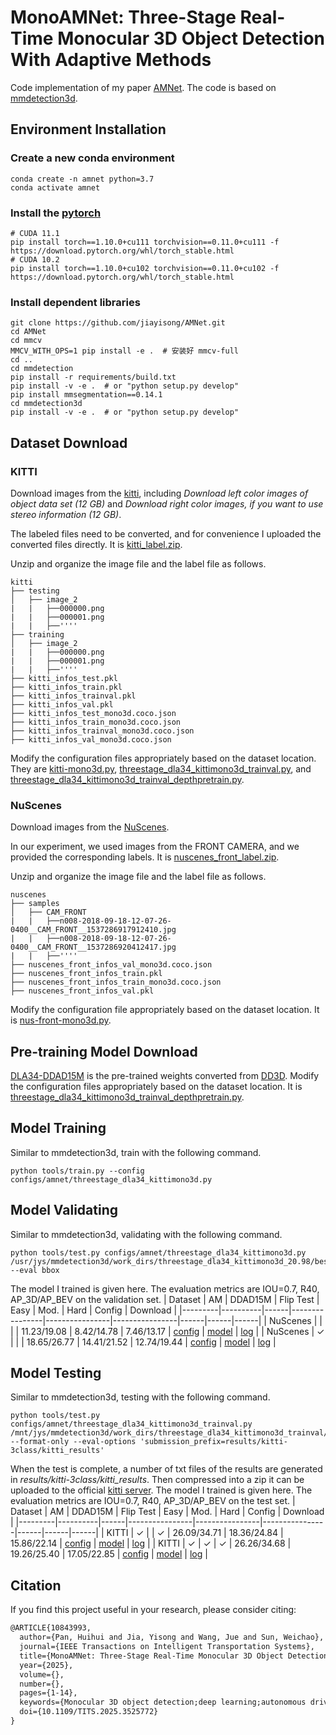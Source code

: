 # MonoAMNet: Three-Stage Real-Time Monocular 3D Object Detection With Adaptive Methods
Code implementation of my paper [AMNet](https://ieeexplore.ieee.org/document/10843993). The code is based on [mmdetection3d](https://github.com/open-mmlab/mmdetection3d).
## Environment Installation

### Create a new conda environment
```shell
conda create -n amnet python=3.7
conda activate amnet
```
### Install the [pytorch](https://pytorch.org/get-started/previous-versions/)
```shell
# CUDA 11.1
pip install torch==1.10.0+cu111 torchvision==0.11.0+cu111 -f https://download.pytorch.org/whl/torch_stable.html
# CUDA 10.2
pip install torch==1.10.0+cu102 torchvision==0.11.0+cu102 -f https://download.pytorch.org/whl/torch_stable.html
```
### Install dependent libraries
```shell
git clone https://github.com/jiayisong/AMNet.git
cd AMNet
cd mmcv
MMCV_WITH_OPS=1 pip install -e .  # 安装好 mmcv-full
cd ..
cd mmdetection
pip install -r requirements/build.txt
pip install -v -e .  # or "python setup.py develop"
pip install mmsegmentation==0.14.1
cd mmdetection3d
pip install -v -e .  # or "python setup.py develop"
```
## Dataset Download
### KITTI
Download images from the [kitti](https://www.cvlibs.net/datasets/kitti/eval_object.php?obj_benchmark=3d), including 
*Download left color images of object data set (12 GB)*
and
*Download right color images, if you want to use stereo information (12 GB)*.

The labeled files need to be converted, and for convenience I uploaded the converted files directly. It is [kitti_label.zip](https://drive.google.com/file/d/1B0v6gn00houqtYUqlSdpK2MQEZQQhqBT/view?usp=sharing).

Unzip and organize the image file and the label file as follows.
```
kitti
├── testing
│   ├── image_2
|   |   ├──000000.png
|   |   ├──000001.png
|   |   ├──''''
├── training
│   ├── image_2
|   |   ├──000000.png
|   |   ├──000001.png
|   |   ├──''''
├── kitti_infos_test.pkl
├── kitti_infos_train.pkl
├── kitti_infos_trainval.pkl
├── kitti_infos_val.pkl
├── kitti_infos_test_mono3d.coco.json
├── kitti_infos_train_mono3d.coco.json
├── kitti_infos_trainval_mono3d.coco.json
├── kitti_infos_val_mono3d.coco.json
```
Modify the configuration files appropriately based on the dataset location. They are [kitti-mono3d.py](mmdetection3d/configs/_base_/datasets/kitti-mono3d.py#L3), [threestage_dla34_kittimono3d_trainval.py](mmdetection3d/configs/amnet/threestage_dla34_kittimono3d_trainval.py#L342), and [threestage_dla34_kittimono3d_trainval_depthpretrain.py](mmdetection3d/configs/amnet/threestage_dla34_kittimono3d_trainval_depthpretrain.py#L342).
### NuScenes
Download images from the [NuScenes](https://www.nuscenes.org/nuscenes#download).

In our experiment, we used images from the FRONT CAMERA, and we provided the corresponding labels. It is [nuscenes_front_label.zip](https://drive.google.com/file/d/1fxlNI5PSC4vKHRSV5i-wQVA93Jrtacbi/view?usp=sharing).

Unzip and organize the image file and the label file as follows.
```
nuscenes
├── samples
│   ├── CAM_FRONT
|   |   ├──n008-2018-09-18-12-07-26-0400__CAM_FRONT__1537286917912410.jpg
|   |   ├──n008-2018-09-18-12-07-26-0400__CAM_FRONT__1537286920412417.jpg
|   |   ├──''''
├── nuscenes_front_infos_val_mono3d.coco.json
├── nuscenes_front_infos_train.pkl
├── nuscenes_front_infos_train_mono3d.coco.json
├── nuscenes_front_infos_val.pkl
```
Modify the configuration file appropriately based on the dataset location. It is [nus-front-mono3d.py](mmdetection3d/configs/_base_/datasets/nus-front-mono3d.py#L3).
## Pre-training Model Download
[DLA34-DDAD15M](https://drive.google.com/file/d/1qxRunmEnAUojZL2Ys9NQGNVCBWTI6X8Z/view?usp=sharing) is the pre-trained weights converted from [DD3D](https://github.com/TRI-ML/dd3d).
Modify the configuration files appropriately based on the dataset location. It is [threestage_dla34_kittimono3d_trainval_depthpretrain.py](mmdetection3d/configs/amnet/threestage_dla34_kittimono3d_trainval_depthpretrain.py#L102).
## Model Training
Similar to mmdetection3d, train with the following command.
```shell
python tools/train.py --config configs/amnet/threestage_dla34_kittimono3d.py
```
## Model Validating
Similar to mmdetection3d, validating with the following command. 
```shell
python tools/test.py configs/amnet/threestage_dla34_kittimono3d.py /usr/jys/mmdetection3d/work_dirs/threestage_dla34_kittimono3d_20.98/best_img_bbox/Moderate@0.7@Car@R40@AP3D_epoch_99.pth --eval bbox
```
The model I trained is given here. The evaluation metrics are IOU=0.7, R40, AP_3D/AP_BEV on the validation set.
| Dataset |  AM      | DDAD15M | Flip Test   | Easy           | Mod.           | Hard           |  Config  |  Download  |
|---------|----------|------|----------------|----------------|----------------|------|------|------|
| NuScenes |        |      |      |  11.23/19.08 | 8.42/14.78 | 7.46/13.17        | [config](mmdetection3d/configs/amnet/threestage_dla34_nusmono3d_2.py) | [model](https://drive.google.com/file/d/1EYKW0n-jJXOA3fnK41KPot6Dypno7SRX/view?usp=sharing) \| [log](https://drive.google.com/file/d/1vIGhBquIMzutLL8vZ064AJkCWvLZm2Kh/view?usp=sharing) |
| NuScenes    | ✓     |     |     | 18.65/26.77 |  14.41/21.52  | 12.74/19.44     | [config](mmdetection3d/configs/amnet/threestage_dla34_nusmono3d.py) | [model](https://drive.google.com/file/d/1EUuccLiNhGufUhmNuWMPne9rmWgjqSKF/view?usp=sharing) \| [log](https://drive.google.com/file/d/1a3L56n93QLBy7fTsr9ZGShRqOlDi1YdJ/view?usp=sharing) |

## Model Testing
Similar to mmdetection3d, testing with the following command. 
```shell
python tools/test.py configs/amnet/threestage_dla34_kittimono3d_trainval.py /mnt/jys/mmdetection3d/work_dirs/threestage_dla34_kittimono3d_trainval/epoch_80.pth --format-only --eval-options 'submission_prefix=results/kitti-3class/kitti_results'
```
When the test is complete, a number of txt files of the results are generated in *results/kitti-3class/kitti_results*. Then compressed into a zip it can be uploaded to the official [kitti server](https://www.cvlibs.net/datasets/kitti/user_submit.php).
The model I trained is given here. The evaluation metrics are IOU=0.7, R40, AP_3D/AP_BEV on the test set.
| Dataset |  AM      | DDAD15M | Flip Test   | Easy           | Mod.           | Hard           |  Config  |  Download  |
|---------|----------|------|----------------|----------------|----------------|------|------|------|
| KITTI | ✓ |    | ✓  |  26.09/34.71 | 	18.36/24.84 | 	15.86/22.14   | [config](mmdetection3d/configs/amnet/threestage_dla34_kittimono3d_trainval.py) | [model](https://drive.google.com/file/d/1CaRq-eMQbxtjDDWTqx-5pQELtm2hOkWN/view?usp=sharing) \| [log](https://drive.google.com/file/d/1zq7CRJxQZzJIh6oWGAkOPCMiCGQMOLPy/view?usp=sharing) |
| KITTI | ✓  | ✓  | ✓ | 	26.26/34.68 |	19.26/25.40 |	17.05/22.85    | [config](mmdetection3d/configs/amnet/threestage_dla34_kittimono3d_trainval_depthpretrain.py) | [model](https://drive.google.com/file/d/1rUJOEYSOMp5gn9dlP6pqWUfVOnf2i_vY/view?usp=sharing) \| [log](https://drive.google.com/file/d/1Mj-A-FG27r2eB-7Zk17N4wSaqPpt2GJL/view?usp=sharing) |
## Citation

If you find this project useful in your research, please consider citing:

```latex
@ARTICLE{10843993,
  author={Pan, Huihui and Jia, Yisong and Wang, Jue and Sun, Weichao},
  journal={IEEE Transactions on Intelligent Transportation Systems}, 
  title={MonoAMNet: Three-Stage Real-Time Monocular 3D Object Detection With Adaptive Methods}, 
  year={2025},
  volume={},
  number={},
  pages={1-14},
  keywords={Monocular 3D object detection;deep learning;autonomous driving;optimizer},
  doi={10.1109/TITS.2025.3525772}
}
```

